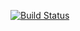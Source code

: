 [![Build Status](https://travis-ci.org/mkuthan/example-ddd-cqrs-server.png)](https://travis-ci.org/mkuthan/example-ddd-cqrs-server)
